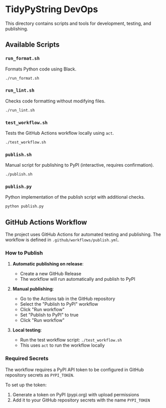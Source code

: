 # TidyPyString DevOps

This directory contains scripts and tools for development, testing, and publishing.

## Available Scripts

### `run_format.sh`
Formats Python code using Black.
```bash
./run_format.sh
```

### `run_lint.sh`
Checks code formatting without modifying files.
```bash
./run_lint.sh
```

### `test_workflow.sh`
Tests the GitHub Actions workflow locally using `act`.
```bash
./test_workflow.sh
```

### `publish.sh`
Manual script for publishing to PyPI (interactive, requires confirmation).
```bash
./publish.sh
```

### `publish.py`
Python implementation of the publish script with additional checks.
```bash
python publish.py
```

## GitHub Actions Workflow

The project uses GitHub Actions for automated testing and publishing. The workflow is defined in `.github/workflows/publish.yml`.

### How to Publish

1. **Automatic publishing on release**:
   - Create a new GitHub Release
   - The workflow will run automatically and publish to PyPI

2. **Manual publishing**:
   - Go to the Actions tab in the GitHub repository
   - Select the "Publish to PyPI" workflow
   - Click "Run workflow"
   - Set "Publish to PyPI" to true
   - Click "Run workflow"

3. **Local testing**:
   - Run the test workflow script: `./test_workflow.sh`
   - This uses `act` to run the workflow locally

### Required Secrets

The workflow requires a PyPI API token to be configured in GitHub repository secrets as `PYPI_TOKEN`.

To set up the token:
1. Generate a token on PyPI (pypi.org) with upload permissions
2. Add it to your GitHub repository secrets with the name `PYPI_TOKEN`